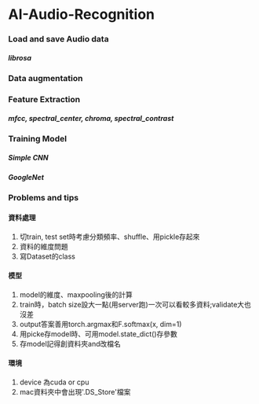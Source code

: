 # AI-Audio-Recognition

### Load and save Audio data 
##### librosa

### Data augmentation

### Feature Extraction
##### mfcc, spectral_center, chroma, spectral_contrast

### Training Model
##### Simple CNN
##### GoogleNet


### Problems and tips
#### 資料處理
1. 切train, test set時考慮分類頻率、shuffle、用pickle存起來
2. 資料的維度問題
3. 寫Dataset的class

#### 模型
1. model的維度、maxpooling後的計算
2. train時，batch size設大一點(用server跑)一次可以看較多資料;validate大也沒差
3. output答案善用torch.argmax和F.softmax(x, dim=1)
4. 用picke存model時、可用model.state_dict()存參數
5. 存model記得創資料夾and改檔名

#### 環境
1. device 為cuda or cpu
2. mac資料夾中會出現'.DS_Store'檔案


